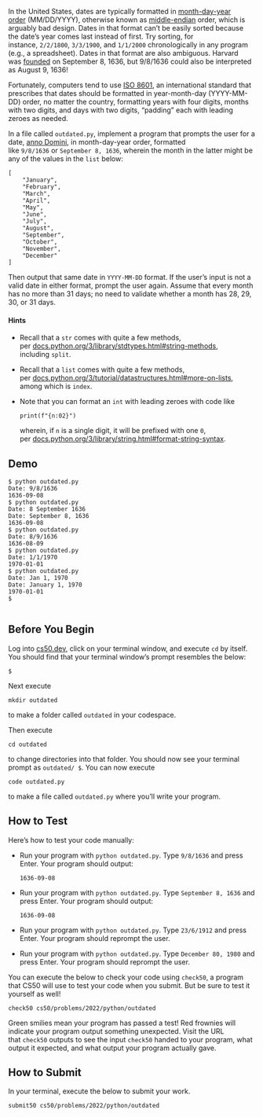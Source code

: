 In the United States, dates are typically formatted in [month-day-year order](https://en.wikipedia.org/wiki/Date_and_time_notation_in_the_United_States) (MM/DD/YYYY), otherwise known as [middle-endian](https://en.wikipedia.org/wiki/Endianness#Middle-endian) order, which is arguably bad design. Dates in that format can’t be easily sorted because the date’s year comes last instead of first. Try sorting, for instance, `2/2/1800`, `3/3/1900`, and `1/1/2000` chronologically in any program (e.g., a spreadsheet). Dates in that format are also ambiguous. Harvard was [founded](https://www.harvard.edu/about/history/) on September 8, 1636, but 9/8/1636 could also be interpreted as August 9, 1636!

Fortunately, computers tend to use [ISO 8601](https://en.wikipedia.org/wiki/ISO_8601), an international standard that prescribes that dates should be formatted in year-month-day (YYYY-MM-DD) order, no matter the country, formatting years with four digits, months with two digits, and days with two digits, “padding” each with leading zeroes as needed.

In a file called `outdated.py`, implement a program that prompts the user for a date, [anno Domini](https://en.wikipedia.org/wiki/Anno_Domini), in month-day-year order, formatted like `9/8/1636` or `September 8, 1636`, wherein the month in the latter might be any of the values in the `list` below:

```
[
    "January",
    "February",
    "March",
    "April",
    "May",
    "June",
    "July",
    "August",
    "September",
    "October",
    "November",
    "December"
]
```

Then output that same date in `YYYY-MM-DD` format. If the user’s input is not a valid date in either format, prompt the user again. Assume that every month has no more than 31 days; no need to validate whether a month has 28, 29, 30, or 31 days.

#### Hints
- Recall that a `str` comes with quite a few methods, per [docs.python.org/3/library/stdtypes.html#string-methods](https://docs.python.org/3/library/stdtypes.html#string-methods), including `split`.
- Recall that a `list` comes with quite a few methods, per [docs.python.org/3/tutorial/datastructures.html#more-on-lists](https://docs.python.org/3/tutorial/datastructures.html#more-on-lists), among which is `index`.
- Note that you can format an `int` with leading zeroes with code like
    
    ```
    print(f"{n:02}")
    ```
    
    wherein, if `n` is a single digit, it will be prefixed with one `0`, per [docs.python.org/3/library/string.html#format-string-syntax](https://docs.python.org/3/library/string.html#format-string-syntax).

## Demo
```
$ python outdated.py
Date: 9/8/1636
1636-09-08
$ python outdated.py
Date: 8 September 1636
Date: September 8, 1636
1636-09-08
$ python outdated.py
Date: 8/9/1636
1636-08-09
$ python outdated.py
Date: 1/1/1970
1970-01-01
$ python outdated.py
Date: Jan 1, 1970
Date: January 1, 1970
1970-01-01
$


```

## Before You Begin

Log into [cs50.dev](https://cs50.dev/), click on your terminal window, and execute `cd` by itself. You should find that your terminal window’s prompt resembles the below:

```
$
```

Next execute

```
mkdir outdated
```

to make a folder called `outdated` in your codespace.

Then execute

```
cd outdated
```

to change directories into that folder. You should now see your terminal prompt as `outdated/ $`. You can now execute

```
code outdated.py
```

to make a file called `outdated.py` where you’ll write your program.

## How to Test

Here’s how to test your code manually:

- Run your program with `python outdated.py`. Type `9/8/1636` and press Enter. Your program should output:
    
    ```
    1636-09-08
    ```
    
- Run your program with `python outdated.py`. Type `September 8, 1636` and press Enter. Your program should output:
    
    ```
    1636-09-08
    ```
    
- Run your program with `python outdated.py`. Type `23/6/1912` and press Enter. Your program should reprompt the user.
- Run your program with `python outdated.py`. Type `December 80, 1980` and press Enter. Your program should reprompt the user.

You can execute the below to check your code using `check50`, a program that CS50 will use to test your code when you submit. But be sure to test it yourself as well!

```
check50 cs50/problems/2022/python/outdated
```

Green smilies mean your program has passed a test! Red frownies will indicate your program output something unexpected. Visit the URL that `check50` outputs to see the input `check50` handed to your program, what output it expected, and what output your program actually gave.

## How to Submit

In your terminal, execute the below to submit your work.

```
submit50 cs50/problems/2022/python/outdated
```